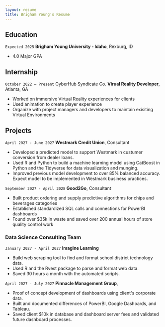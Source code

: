 ```yaml
---
layout: resume
title: Brigham Young's Resume
---
```


## Education

`Expected 2025`
__Brigham Young University - Idaho__, Rexburg, ID

- 4.0 Major GPA



## Internship

`October 2022 – Present`
CyberHub Syndicate Co. 
__Virual Reality Developer__, Atlanta, GA

- Worked on immersive Virtual Reality experiences for clients
- Used animation to create player experience
- Organize with project managers and developers to maintain exisiting Virtual Environments


## Projects

`April 2027 - June 2027`
__Westmark Credit Union__, Consultant

- Developed a predicted model to support Westmark in custumer conversion from dealer loans.
- Used R and Python to build a machine learning model using CatBoost in Python and the Tidyverse for data visualization and munging. 
- Improved previous model development to over 85% balanced accuracy. Expect model to be implemented in Westmark business practices.

`September 2027 - April 2028`
__Good2Go__, Consultant

- Built product ordering and supply predictive algorithms for chips and beverages categories
- Established standardized SQL calls and connections for PowerBI dashboards
- Found over $35k in waste and saved over 200 annual hours of store quality control work 

### Data Science Consulting Team

`January 2027 - April 2027`
__Imagine Learning__

- Build web scraping tool to find and format school district technology data.
- Used R and the Rvest package to parse and format web data.
- Saved 30 hours a month with the automated scripts.

`April 2027 - July 2027`
__Pinnacle Management Group__, 

- Proof of concept development of dashboards using client's corporate data.
- Built and documented differences of PowerBI, Google Dashoards, and Tableau.
- Saved client $10k in database and dashboard server fees and validated future dashboard processes.





<!-- ### Footer

Last updated: May 2013 -->


